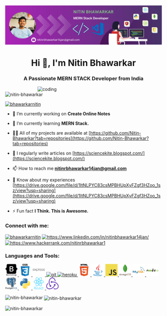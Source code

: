 ![MasterHead](https://github.com/Nitin-Bhawarkar/Nitin-Bhawarkar/blob/main/Github%20Bannerss.png)

<h1 align="center">Hi 👋, I'm Nitin Bhawarkar</h1>
<h3 align="center">A Passionate MERN STACK Developer from India</h3>

<img align="right" alt="coding" width="400" src="https://www.wingstechsolutions.com/wp-content/uploads/2022/03/full-stack-development.gif">

<p align="left"> <img src="https://komarev.com/ghpvc/?username=nitin-bhawarkar&label=Profile%20views&color=0e75b6&style=flat" alt="nitin-bhawarkar" /> </p>

<p align="left"> <a href="https://twitter.com/bhawarkarnitin" target="blank"><img src="https://img.shields.io/twitter/follow/bhawarkarnitin?logo=twitter&style=for-the-badge" alt="bhawarkarnitin" /></a> </p>

- 🔭 I’m currently working on **Create Online Notes**

- 🌱 I’m currently learning **MERN Stack.**

- 👨‍💻 All of my projects are available at [https://github.com/Nitin-Bhawarkar?tab=repositories](https://github.com/Nitin-Bhawarkar?tab=repositories)

- 📝 I regularly write articles on [https://sciencekite.blogspot.com/](https://sciencekite.blogspot.com/)

- 📫 How to reach me **nitinrbhawarkar14jan@gmail.com**

- 📄 Know about my experiences [https://drive.google.com/file/d/1ItNLPYC83csMPBHUpXyFZgf3HZoo_1sz/view?usp=sharing](https://drive.google.com/file/d/1ItNLPYC83csMPBHUpXyFZgf3HZoo_1sz/view?usp=sharing)

- ⚡ Fun fact **I Think. This is Awesome.**

<h3 align="left">Connect with me:</h3>
<p align="left">
<a href="https://twitter.com/bhawarkarnitin" target="blank"><img align="center" src="https://raw.githubusercontent.com/rahuldkjain/github-profile-readme-generator/master/src/images/icons/Social/twitter.svg" alt="bhawarkarnitin" height="30" width="40" /></a>
<a href="https://www.linkedin.com/in/nitinbhawarkar14jan/" target="blank"><img align="center" src="https://raw.githubusercontent.com/rahuldkjain/github-profile-readme-generator/master/src/images/icons/Social/linked-in-alt.svg" alt="https://www.linkedin.com/in/nitinbhawarkar14jan/" height="30" width="40" /></a>
<a href="https://www.hackerrank.com/nitinrbhawarkar1" target="blank"><img align="center" src="https://raw.githubusercontent.com/rahuldkjain/github-profile-readme-generator/master/src/images/icons/Social/hackerrank.svg" alt="https://www.hackerrank.com/nitinrbhawarkar1" height="30" width="40" /></a>
</p>

<h3 align="left">Languages and Tools:</h3>
<p align="left"> <a href="https://getbootstrap.com" target="_blank" rel="noreferrer"> <img src="https://raw.githubusercontent.com/devicons/devicon/master/icons/bootstrap/bootstrap-plain-wordmark.svg" alt="bootstrap" width="40" height="40"/> </a> <a href="https://www.w3schools.com/css/" target="_blank" rel="noreferrer"> <img src="https://raw.githubusercontent.com/devicons/devicon/master/icons/css3/css3-original-wordmark.svg" alt="css3" width="40" height="40"/> </a> <a href="https://expressjs.com" target="_blank" rel="noreferrer"> <img src="https://raw.githubusercontent.com/devicons/devicon/master/icons/express/express-original-wordmark.svg" alt="express" width="40" height="40"/> </a> <a href="https://git-scm.com/" target="_blank" rel="noreferrer"> <img src="https://www.vectorlogo.zone/logos/git-scm/git-scm-icon.svg" alt="git" width="40" height="40"/> </a> <a href="https://heroku.com" target="_blank" rel="noreferrer"> <img src="https://www.vectorlogo.zone/logos/heroku/heroku-icon.svg" alt="heroku" width="40" height="40"/> </a> <a href="https://www.w3.org/html/" target="_blank" rel="noreferrer"> <img src="https://raw.githubusercontent.com/devicons/devicon/master/icons/html5/html5-original-wordmark.svg" alt="html5" width="40" height="40"/> </a> <a href="https://www.java.com" target="_blank" rel="noreferrer"> <img src="https://raw.githubusercontent.com/devicons/devicon/master/icons/java/java-original.svg" alt="java" width="40" height="40"/> </a> <a href="https://developer.mozilla.org/en-US/docs/Web/JavaScript" target="_blank" rel="noreferrer"> <img src="https://raw.githubusercontent.com/devicons/devicon/master/icons/javascript/javascript-original.svg" alt="javascript" width="40" height="40"/> </a> <a href="https://www.mongodb.com/" target="_blank" rel="noreferrer"> <img src="https://raw.githubusercontent.com/devicons/devicon/master/icons/mongodb/mongodb-original-wordmark.svg" alt="mongodb" width="40" height="40"/> </a> <a href="https://www.mysql.com/" target="_blank" rel="noreferrer"> <img src="https://raw.githubusercontent.com/devicons/devicon/master/icons/mysql/mysql-original-wordmark.svg" alt="mysql" width="40" height="40"/> </a> <a href="https://nodejs.org" target="_blank" rel="noreferrer"> <img src="https://raw.githubusercontent.com/devicons/devicon/master/icons/nodejs/nodejs-original-wordmark.svg" alt="nodejs" width="40" height="40"/> </a> <a href="https://www.postgresql.org" target="_blank" rel="noreferrer"> <img src="https://raw.githubusercontent.com/devicons/devicon/master/icons/postgresql/postgresql-original-wordmark.svg" alt="postgresql" width="40" height="40"/> </a> <a href="https://www.python.org" target="_blank" rel="noreferrer"> <img src="https://raw.githubusercontent.com/devicons/devicon/master/icons/python/python-original.svg" alt="python" width="40" height="40"/> </a> <a href="https://reactjs.org/" target="_blank" rel="noreferrer"> <img src="https://raw.githubusercontent.com/devicons/devicon/master/icons/react/react-original-wordmark.svg" alt="react" width="40" height="40"/> </a> <a href="https://redux.js.org" target="_blank" rel="noreferrer"> <img src="https://raw.githubusercontent.com/devicons/devicon/master/icons/redux/redux-original.svg" alt="redux" width="40" height="40"/> </a> </p>

<p><img align="left" src="https://github-readme-stats.vercel.app/api/top-langs?username=nitin-bhawarkar&show_icons=true&locale=en&layout=compact" alt="nitin-bhawarkar" /></p>

<p>&nbsp;<img align="center" src="https://github-readme-stats.vercel.app/api?username=nitin-bhawarkar&show_icons=true&locale=en" alt="nitin-bhawarkar" /></p>

<p><img align="center" src="https://github-readme-streak-stats.herokuapp.com/?user=nitin-bhawarkar&" alt="nitin-bhawarkar" /></p>
